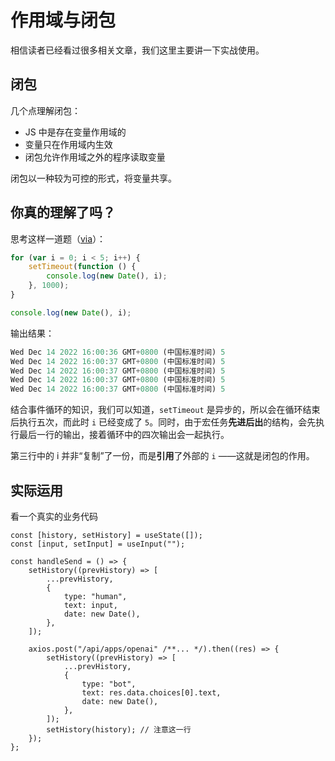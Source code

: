 # 作用域与闭包

相信读者已经看过很多相关文章，我们这里主要讲一下实战使用。

## 闭包

几个点理解闭包：

-   JS 中是存在变量作用域的
-   变量只在作用域内生效
-   闭包允许作用域之外的程序读取变量

闭包以一种较为可控的形式，将变量共享。

## 你真的理解了吗？

思考这样一道题（[via](https://juejin.cn/post/6844903474212143117#heading-0)）：

```js
for (var i = 0; i < 5; i++) {
	setTimeout(function () {
		console.log(new Date(), i);
	}, 1000);
}

console.log(new Date(), i);
```

输出结果：

```js
Wed Dec 14 2022 16:00:36 GMT+0800 (中国标准时间) 5
Wed Dec 14 2022 16:00:37 GMT+0800 (中国标准时间) 5
Wed Dec 14 2022 16:00:37 GMT+0800 (中国标准时间) 5
Wed Dec 14 2022 16:00:37 GMT+0800 (中国标准时间) 5
Wed Dec 14 2022 16:00:37 GMT+0800 (中国标准时间) 5
```

结合事件循环的知识，我们可以知道，`setTimeout` 是异步的，所以会在循环结束后执行五次，而此时 `i` 已经变成了 `5`。同时，由于宏任务**先进后出**的结构，会先执行最后一行的输出，接着循环中的四次输出会一起执行。

第三行中的 i 并非“复制”了一份，而是**引用**了外部的 `i` ——这就是闭包的作用。

## 实际运用

看一个真实的业务代码

```tsx
const [history, setHistory] = useState([]);
const [input, setInput] = useInput("");

const handleSend = () => {
	setHistory((prevHistory) => [
		...prevHistory,
		{
			type: "human",
			text: input,
			date: new Date(),
		},
	]);

	axios.post("/api/apps/openai" /**... */).then((res) => {
		setHistory((prevHistory) => [
			...prevHistory,
			{
				type: "bot",
				text: res.data.choices[0].text,
				date: new Date(),
			},
		]);
		setHistory(history); // 注意这一行
	});
};
```
